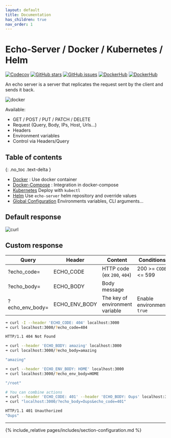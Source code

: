 ```yaml
---
layout: default
title: Documentation
has_children: true
nav_order: 1
---
```


# Echo-Server / Docker / Kubernetes / Helm

[![Codecov](https://img.shields.io/codecov/c/github/ealenn/echo-server?style=for-the-badge&logo=codecov)](https://codecov.io/gh/Ealenn/Echo-Server)
[![GitHub stars](https://img.shields.io/github/stars/Ealenn/Echo-Server?style=for-the-badge&logo=github)](https://github.com/Ealenn/Echo-Server/stargazers)
[![GitHub issues](https://img.shields.io/github/issues/Ealenn/Echo-Server?style=for-the-badge&logo=github)](https://github.com/Ealenn/Echo-Server/issues)
[![DockerHub](https://img.shields.io/docker/pulls/ealen/echo-server.svg?style=for-the-badge&logo=docker)](https://hub.docker.com/repository/docker/ealen/echo-server)
[![DockerHub](https://img.shields.io/badge/SIZE-%3C%2013%20MB-1488C6?style=for-the-badge&logo=docker)](https://hub.docker.com/repository/docker/ealen/echo-server)

An echo server is a server that replicates the request sent by the client and sends it back.

![docker](https://ealenn.github.io/Echo-Server/assets/images/docker.png)

Available:

- GET / POST / PUT / PATCH / DELETE
- Request (Query, Body, IPs, Host, Urls...)
- Headers
- Environment variables
- Control via Headers/Query

## Table of contents

{: .no_toc .text-delta }

- [Docker](/docker.html) : Use docker container
- [Docker-Compose](/docker-compose.html) : Integration in docker-compose
- [Kubernetes](/kubernetes.html) Deploy with `kubectl`
- [Helm](/helm.html) Use `echo-server` helm repository and override values
- [Global Configuration](/configuration.html) Environments variables, CLI arguments...

## Default response

![curl](https://ealenn.github.io/Echo-Server/assets/images/curl.png)

## Custom response

| Query               | Header              | Content                          | Conditions                |
|---------------------|---------------------|----------------------------------| ------------------------- |
| ?echo_code=         | ECHO_CODE           | HTTP code (ex `200`, `404`)      | 200 >= `CODE` <= 599      |
| ?echo_body=         | ECHO_BODY           | Body message                     |                           |
| ?echo_env_body=     | ECHO_ENV_BODY       | The key of environment variable  | Enable environment `true` |

```bash
➜ curl -I --header 'ECHO_CODE: 404' localhost:3000
➜ curl localhost:3000/?echo_code=404

HTTP/1.1 404 Not Found
```

```bash
➜ curl --header 'ECHO_BODY: amazing' localhost:3000
➜ curl localhost:3000/?echo_body=amazing

"amazing"
```

```bash
➜ curl --header 'ECHO_ENV_BODY: HOME' localhost:3000
➜ curl localhost:3000/?echo_env_body=HOME

"/root"
```

```bash
# You can combine actions
➜ curl --header 'ECHO_CODE: 401' --header 'ECHO_BODY: Oups' localhost:3000
➜ curl "localhost:3000/?echo_body=Oups&echo_code=401"

HTTP/1.1 401 Unauthorized
"Oups"
```

---

{% include_relative pages/includes/section-configuration.md %}
